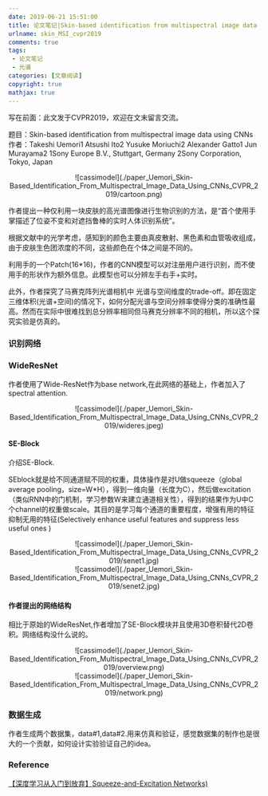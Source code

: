 ```yaml
---
date: 2019-06-21 15:51:00
title: 论文笔记|Skin-based identification from multispectral image data using CNNs
urlname: skin_MSI_cvpr2019
comments: true
tags:
 - 论文笔记
 - 光谱
categories: [文章阅读]
copyright: true
mathjax: true
---
```



写在前面：此文发于CVPR2019，欢迎在文末留言交流。

[//]:，并公布了[代码](https://github.com/JiaRenChang/PSMNet)

题目：Skin-based identification from multispectral image data using CNNs
作者：Takeshi Uemori1 Atsushi Ito2 Yusuke Moriuchi2 Alexander Gatto1 Jun Murayama2
1Sony Europe B.V., Stuttgart, Germany 2Sony Corporation, Tokyo, Japan

<div align = center>
![cassimodel](./paper_Uemori_Skin-Based_Identification_From_Multispectral_Image_Data_Using_CNNs_CVPR_2019/cartoon.png)
</div>

<!--more-->


作者提出一种仅利用一块皮肤的高光谱图像进行生物识别的方法，是“首个使用手掌描述了位姿不变和对遮挡鲁棒的实时人体识别系统”。

根据文献中的光学考虑，感知到的颜色主要由真皮散射、黑色素和血管吸收组成，由于皮肤生色团浓度的不同，这些颜色在个体之间是不同的。

利用手的一个Patch(16*16)，作者的CNN模型可以对注册用户进行识别，而不使用手的形状作为额外信息。此模型也可以分辨左手右手+实时。

此外，作者探究了马赛克阵列光谱相机中 光谱与空间维度的trade-off。即在固定三维体积(光谱+空间)的情况下，如何分配光谱与空间分辨率使得分类的准确性最高。然而在实际中很难找到总分辨率相同但马赛克分辨率不同的相机，所以这个探究实验是仿真的。


### 识别网络

### WideResNet
作者使用了Wide-ResNet作为base network,在此网络的基础上，作者加入了spectral attention.


<div align = center>
![cassimodel](./paper_Uemori_Skin-Based_Identification_From_Multispectral_Image_Data_Using_CNNs_CVPR_2019/wideres.jpeg)
</div>


#### SE-Block

介绍SE-Block.

SEblock就是给不同通道赋不同的权重，具体操作是对U做squeeze（global average pooling，size=W*H），得到一维向量（长度为C），然后做excitation（类似RNN中的门机制，学习参数W来建立通道相关性），得到的结果作为U中C个channel的权重做scale。其目的是学习每个通道的重要程度，增强有用的特征抑制无用的特征(Selectively enhance useful features and suppress less useful ones )


<div align = center>
![cassimodel](./paper_Uemori_Skin-Based_Identification_From_Multispectral_Image_Data_Using_CNNs_CVPR_2019/senet1.jpg)
</div>
<div align = center>
![cassimodel](./paper_Uemori_Skin-Based_Identification_From_Multispectral_Image_Data_Using_CNNs_CVPR_2019/senet2.jpg)
</div>

#### 作者提出的网络结构
相比于原始的WideResNet,作者增加了SE-Block模块并且使用3D卷积替代2D卷积。网络结构没什么说的。

<div align = center>
![cassimodel](./paper_Uemori_Skin-Based_Identification_From_Multispectral_Image_Data_Using_CNNs_CVPR_2019/overview.png)
</div>

<div align = center>
![cassimodel](./paper_Uemori_Skin-Based_Identification_From_Multispectral_Image_Data_Using_CNNs_CVPR_2019/network.png)
</div>

### 数据生成

作者生成两个数据集，data#1,data#2.用来仿真和验证，感觉数据集的制作也是很大的一个贡献，如何设计实验验证自己的idea。

### Reference
[【深度学习从入门到放弃】Squeeze-and-Excitation Networks)](https://zhuanlan.zhihu.com/p/29812913)


